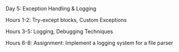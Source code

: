 Day 5: Exception Handling & Logging

Hours 1-2: Try-except blocks, Custom Exceptions

Hours 3-5: Logging, Debugging Techniques

Hours 6-8: Assignment: Implement a logging system for a file parser
